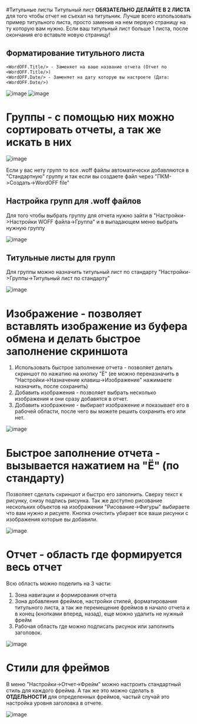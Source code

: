 #Титульные листы
Титульный лист **ОБЯЗАТЕЛЬНО ДЕЛАЙТЕ В 2 ЛИСТА** для того чтобы отчет не съехал на титульник. Лучше всего изпользовать пример титульного листа, просто заменив на нем первую страницу на ту которую вам нужно. Если ваш титульный лист больше 1 листа, после окончания его вставьте новую страницу!
## Форматирование титульного листа
	<WordOFF.Title/> - Заменяет на ваше название отчета (Отчет по <WordOFF.Title/>)
	<WordOFF.Date/> - Заменяет на дату которую вы настроете (Дата: <WordOFF.Date/>)
	
![image](https://user-images.githubusercontent.com/76705837/212101132-4c047f59-af1b-48fa-be23-f3617a875271.png)
![image](https://user-images.githubusercontent.com/76705837/212100947-ca74ea4d-e227-49fc-b140-9d597b74a231.png)

# Группы - с помощью них можно сортировать отчеты, а так же искать в них

![image](https://user-images.githubusercontent.com/76705837/212097170-d2ef2ecf-e2ee-417d-b94a-a8b3b0203612.png)

Если у вас нету групп то все .woff файлы автоматически добавляются в "Стандартную" группу и так если вы создаете файл через "ПКМ->Создать->WordOFF file"
## Настройка групп для .woff файлов
Для того чтобы выбрать группу для отчета нужно зайти в "Настройки->Настройки WOFF файла->Группа" и в выпадающем меню выбрать нужную группу

![image](https://user-images.githubusercontent.com/76705837/212097275-178fa912-a020-46aa-8480-6e3be803aef6.png)
## Титульные листы для групп
Для группы можно назначить титульный лист по стандарту "Настройки->Группы->Титульный лист по стандарту"

![image](https://user-images.githubusercontent.com/76705837/212098205-f73e9d94-c41c-41d5-9233-543645eab7ee.png)
# Изображение - позволяет вставлять изображение из буфера обмена и делать быстрое заполнение скриншота
1) Использовать быстрое заполнение отчета - позволяет делать скриншот по нажатию на кнопку "Ё" (ее можно переназначить в "Настройки->Назначение клавиш->Изображение" нажимаете назначить, после сохранить)
2) Добавить изображения - позволяет выбрать несколько изображения и они сразу добавятся в отчет.
3) Добавить изображение - выбирает изображение и показывает его в рабочей области, после чего вы можете решить сохранить его или нет.

![image](https://user-images.githubusercontent.com/76705837/212102014-5d2479d4-e3fd-4e85-9bdb-ddeba4ee79e5.png)

# Быстрое заполнение отчета - вызывается нажатием на "Ё" (по стандарту)
Позволяет сделать скриншот и быстро его заполнить.
Сверху текст к рисунку, снизу подпись рисунка.
Так же доступно рисование нескольких объектов на изображении "Рисование->Фигуры" выбираете что вам нужно и рисуете.
Кнопка очистить убирает все ваши рисунки с изображения которые вы добавили.

![image](https://user-images.githubusercontent.com/76705837/212103550-bba918d3-3d1e-4f20-8544-5af89a5c12b9.png)
# Отчет - область где формируется весь отчет
Всю область можно поделить на 3 части:
1) Зона навигации и формирования отчета
2) Зона добавления фреймов, настройки стилей, форматирования титульного листа, а так же перемещение фреймов в начало отчета и в конец (кнопками вперед, назад), еще можно удалить не нужный фрейм
3) Рабочая область где можно подписать рисунок или заполнить заголовок.

![image](https://user-images.githubusercontent.com/76705837/212105971-be0d48a5-5064-4211-8cdc-698e722dc2c9.png)
# Стили для фреймов
В меню "Настройки->Отчет->Фрейм" можно настроить стандартный стиль для каждого фрейма. А так же это можно сделать в **ОТДЕЛЬНОСТИ** для определенных фреймов, частый случай это настройка уровня заголовка в отчете.

![image](https://user-images.githubusercontent.com/76705837/212107443-0ef5949a-d903-4e24-b2f9-da60ac730964.png)
